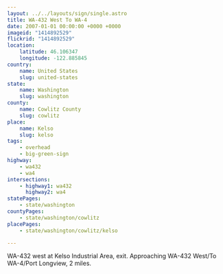 ```yaml
---
layout: ../../layouts/sign/single.astro
title: WA-432 West To WA-4
date: 2007-01-01 00:00:00 +0000 +0000
imageid: "1414892529"
flickrid: "1414892529"
location:
    latitude: 46.106347
    longitude: -122.885845
country:
    name: United States
    slug: united-states
state:
    name: Washington
    slug: washington
county:
    name: Cowlitz County
    slug: cowlitz
place:
    name: Kelso
    slug: kelso
tags:
    - overhead
    - big-green-sign
highway:
    - wa432
    - wa4
intersections:
    - highway1: wa432
      highway2: wa4
statePages:
    - state/washington
countyPages:
    - state/washington/cowlitz
placePages:
    - state/washington/cowlitz/kelso

---
```

WA-432 west at Kelso Industrial Area, exit.  Approaching WA-432 West/To WA-4/Port Longview, 2 miles.